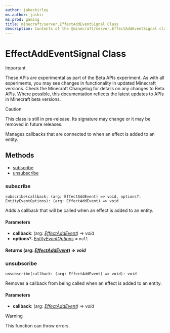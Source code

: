```yaml
---
author: jakeshirley
ms.author: jashir
ms.prod: gaming
title: minecraft/server.EffectAddEventSignal Class
description: Contents of the @minecraft/server.EffectAddEventSignal class.
---
```

# EffectAddEventSignal Class
>[!IMPORTANT]
>These APIs are experimental as part of the Beta APIs experiment. As with all experiments, you may see changes in functionality in updated Minecraft versions. Check the Minecraft Changelog for details on any changes to Beta APIs. Where possible, this documentation reflects the latest updates to APIs in Minecraft beta versions.

> [!CAUTION]
> This class is still in pre-release.  Its signature may change or it may be removed in future releases.

Manages callbacks that are connected to when an effect is added to an entity.

## Methods
- [subscribe](#subscribe)
- [unsubscribe](#unsubscribe)

### **subscribe**
`
subscribe(callback: (arg: EffectAddEvent) => void, options?: EntityEventOptions): (arg: EffectAddEvent) => void
`

Adds a callback that will be called when an effect is added to an entity.

#### **Parameters**
- **callback**: (arg: [*EffectAddEvent*](EffectAddEvent.md)) => *void*
- **options**?: [*EntityEventOptions*](EntityEventOptions.md) = `null`

#### **Returns** (arg: [*EffectAddEvent*](EffectAddEvent.md)) => *void*

### **unsubscribe**
`
unsubscribe(callback: (arg: EffectAddEvent) => void): void
`

Removes a callback from being called when an effect is added to an entity.

#### **Parameters**
- **callback**: (arg: [*EffectAddEvent*](EffectAddEvent.md)) => *void*

> [!WARNING]
> This function can throw errors.


